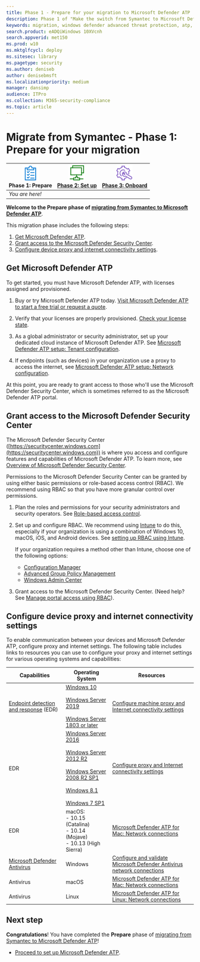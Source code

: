 ```yaml
---
title: Phase 1 - Prepare for your migration to Microsoft Defender ATP
description: Phase 1 of "Make the switch from Symantec to Microsoft Defender ATP". Prepare for your migration.
keywords: migration, windows defender advanced threat protection, atp, edr
search.product: eADQiWindows 10XVcnh
search.appverid: met150
ms.prod: w10
ms.mktglfcycl: deploy
ms.sitesec: library
ms.pagetype: security
ms.author: deniseb
author: denisebmsft
ms.localizationpriority: medium
manager: dansimp
audience: ITPro
ms.collection: M365-security-compliance 
ms.topic: article
---
```


# Migrate from Symantec - Phase 1: Prepare for your migration

|![Phase 1: Prepare](images/prepare.png)<br/>Phase 1: Prepare |[![Phase 2: Set up](images/setup.png)](symantec-to-microsoft-defender-atp-setup.md)<br/>[Phase 2: Set up](symantec-to-microsoft-defender-atp-setup.md) |[![Phase 3: Onboard](images/onboard.png)](symantec-to-microsoft-defender-atp-onboard.md)<br/>[Phase 3: Onboard](symantec-to-microsoft-defender-atp-onboard.md) |
|--|--|--|
|*You are here!*| | |

**Welcome to the Prepare phase of [migrating from Symantec to Microsoft Defender ATP](symantec-to-microsoft-defender-atp-migration.md#the-migration-process)**. 

This migration phase includes the following steps:
1. [Get Microsoft Defender ATP](#get-microsoft-defender-atp).
2. [Grant access to the Microsoft Defender Security Center](#grant-access-to-the-microsoft-defender-security-center).
3. [Configure device proxy and internet connectivity settings](#configure-device-proxy-and-internet-connectivity-settings).

## Get Microsoft Defender ATP

To get started, you must have Microsoft Defender ATP, with licenses assigned and provisioned.

1. Buy or try Microsoft Defender ATP today. [Visit Microsoft Defender ATP to start a free trial or request a quote](https://aka.ms/mdatp). 

2. Verify that your licenses are properly provisioned. [Check your license state](https://docs.microsoft.com/windows/security/threat-protection/microsoft-defender-atp/production-deployment#check-license-state).

3. As a global administrator or security administrator, set up your dedicated cloud instance of Microsoft Defender ATP. See [Microsoft Defender ATP setup: Tenant configuration](https://docs.microsoft.com/windows/security/threat-protection/microsoft-defender-atp/production-deployment#tenant-configuration).

4. If endpoints (such as devices) in your organization use a proxy to access the internet, see [Microsoft Defender ATP setup: Network configuration](https://docs.microsoft.com/windows/security/threat-protection/microsoft-defender-atp/production-deployment#network-configuration).
 
At this point, you are ready to grant access to those who'll use the Microsoft Defender Security Center, which is sometimes referred to as the Microsoft Defender ATP portal. 

## Grant access to the Microsoft Defender Security Center

The Microsoft Defender Security Center ([https://securitycenter.windows.com](https://securitycenter.windows.com)) is where you access and configure features and capabilities of Microsoft Defender ATP. To learn more, see [Overview of Microsoft Defender Security Center](https://docs.microsoft.com/windows/security/threat-protection/microsoft-defender-atp/use).

Permissions to the Microsoft Defender Security Center can be granted by using either basic permissions or role-based access control (RBAC). We recommend using RBAC so that you have more granular control over permissions.

1. Plan the roles and permissions for your security administrators and security operators. See [Role-based access control](https://docs.microsoft.com/windows/security/threat-protection/microsoft-defender-atp/prepare-deployment#role-based-access-control).

2. Set up and configure RBAC. We recommend using [Intune](https://docs.microsoft.com/mem/intune/fundamentals/what-is-intune) to do this, especially if your organization is using a combination of Windows 10, macOS, iOS, and Android devices. See [setting up RBAC using Intune](https://docs.microsoft.com/mem/intune/fundamentals/role-based-access-control).

    If your organization requires a method other than Intune, choose one of the following options:
    - [Configuration Manager](https://docs.microsoft.com/mem/configmgr/core/servers/deploy/configure/configure-role-based-administration)
    - [Advanced Group Policy Management](https://docs.microsoft.com/microsoft-desktop-optimization-pack/agpm)
    - [Windows Admin Center](https://docs.microsoft.com/windows-server/manage/windows-admin-center/overview)

3. Grant access to the Microsoft Defender Security Center. (Need help? See [Manage portal access using RBAC](https://docs.microsoft.com/windows/security/threat-protection/microsoft-defender-atp/rbac)).

## Configure device proxy and internet connectivity settings

To enable communication between your devices and Microsoft Defender ATP, configure proxy and internet settings. The following table includes links to resources you can use to configure your proxy and internet settings for various operating systems and capabilities:

|Capabilities  | Operating System | Resources |
|--|--|--|
|[Endpoint detection and response](https://docs.microsoft.com/windows/security/threat-protection/microsoft-defender-atp/overview-endpoint-detection-response) (EDR) | [Windows 10](https://docs.microsoft.com/windows/release-information) <br/><br/>[Windows Server 2019](https://docs.microsoft.com/windows/release-information/status-windows-10-1809-and-windows-server-2019)<br/><br/>[Windows Server 1803 or later](https://docs.microsoft.com/windows-server/get-started/whats-new-in-windows-server-1803)  |[Configure machine proxy and Internet connectivity settings](https://docs.microsoft.com/windows/security/threat-protection/microsoft-defender-atp/configure-proxy-internet) |
|EDR |[Windows Server 2016](https://docs.microsoft.com/windows/release-information/status-windows-10-1607-and-windows-server-2016) <br/><br/>[Windows Server 2012 R2](https://docs.microsoft.com/windows/release-information/status-windows-8.1-and-windows-server-2012-r2)<br/><br/>[Windows Server 2008 R2 SP1](https://docs.microsoft.com/windows/release-information/status-windows-7-and-windows-server-2008-r2-sp1)<br/> <br/>[Windows 8.1](https://docs.microsoft.com/windows/release-information/status-windows-8.1-and-windows-server-2012-r2)<br/><br/>[Windows 7 SP1](https://docs.microsoft.com/windows/release-information/status-windows-7-and-windows-server-2008-r2-sp1) |[Configure proxy and Internet connectivity settings](https://docs.microsoft.com/windows/security/threat-protection/microsoft-defender-atp/onboard-downlevel#configure-proxy-and-internet-connectivity-settings) |
|EDR  |macOS: <br/>- 10.15 (Catalina)<br/>- 10.14 (Mojave) <br/>- 10.13 (High Sierra)  |[Microsoft Defender ATP for Mac: Network connections](https://docs.microsoft.com/windows/security/threat-protection/microsoft-defender-atp/microsoft-defender-atp-mac#network-connections) |
|[Microsoft Defender Antivirus](https://docs.microsoft.com/windows/security/threat-protection/microsoft-defender-antivirus/microsoft-defender-antivirus-in-windows-10) |Windows |[Configure and validate Microsoft Defender Antivirus network connections](https://docs.microsoft.com/windows/security/threat-protection/microsoft-defender-antivirus/configure-network-connections-microsoft-defender-antivirus)<br/> |
|Antivirus |macOS |[Microsoft Defender ATP for Mac: Network connections](https://docs.microsoft.com/windows/security/threat-protection/microsoft-defender-atp/microsoft-defender-atp-mac#network-connections) |
|Antivirus |Linux |[Microsoft Defender ATP for Linux: Network connections](https://docs.microsoft.com/windows/security/threat-protection/microsoft-defender-atp/microsoft-defender-atp-linux#network-connections) 

## Next step

**Congratulations**! You have completed the **Prepare** phase of [migrating from Symantec to Microsoft Defender ATP](symantec-to-microsoft-defender-atp-migration.md#the-migration-process)!

- [Proceed to set up Microsoft Defender ATP](symantec-to-microsoft-defender-atp-setup.md).
